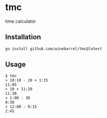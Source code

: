 # tmc

time calculator

## Installation

```sh
go install github.com/winebarrel/tmc@latest
```

## Usage

```
$ tmc
> 10:10 - 20 + 1:15
11:05
> 10 + 11:20
11:30
> 1:00 - 30
0:30
> 12:00 - 9:15
2:45
```
